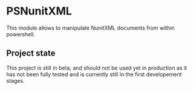 # PSNunitXML

This module allows to manipulate NunitXML documents from within powershell.

## Project state

This project is still in beta, and should not be used yet in production as it has not been fully tested and is currently still in the first developement stages.